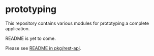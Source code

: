 # prototyping

This repository contains various modules for prototyping a complete application.

README is yet to come.

Please see [README in pkg/rest-api](pkg/rest-api/README.md).
